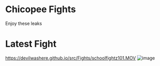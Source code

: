 # Chicopee Fights
Enjoy these leaks
# Latest Fight
https://devilwashere.github.io/src/Fights/schoolfightz101.MOV
![image](https://github.com/DevilWasHere/DevilWasHere.github.io/assets/151879540/eddb3ec9-efc8-4aaf-bc3d-d0e1060424b2)

